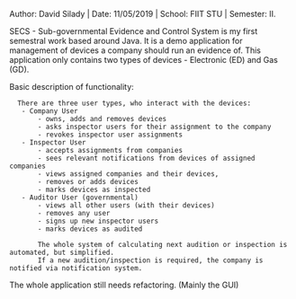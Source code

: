 Author: David Silady |
Date: 11/05/2019 |
School: FIIT STU |
Semester: II.

 SECS - Sub-governmental Evidence and Control System is my first semestral work based around Java.
 It is a demo application for management of devices a company should run an evidence of.
 This application only contains two types of devices - Electronic (ED) and Gas (GD).
      
 Basic description of functionality:
 
      There are three user types, who interact with the devices:
       - Company User
           - owns, adds and removes devices
           - asks inspector users for their assignment to the company
           - revokes inspector user assignments
       - Inspector User
           - accepts assignments from companies
           - sees relevant notifications from devices of assigned companies
           - views assigned companies and their devices,
           - removes or adds devices
           - marks devices as inspected
       - Auditor User (governmental)
           - views all other users (with their devices)
           - removes any user
           - signs up new inspector users
           - marks devices as audited
           
           The whole system of calculating next audition or inspection is automated, but simplified.
           If a new audition/inspection is required, the company is notified via notification system.

The whole application still needs refactoring. (Mainly the GUI)

